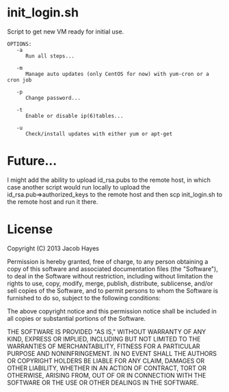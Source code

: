 init_login.sh
========

Script to get new VM ready for initial use.

```
OPTIONS:
   -a
      Run all steps...

   -m
      Manage auto updates (only CentOS for now) with yum-cron or a cron job

   -p
      Change password...

   -t
      Enable or disable ip(6)tables...

   -u
      Check/install updates with either yum or apt-get
```

Future...
========

I might add the ability to upload id_rsa.pubs to the remote host, in which case another script would run locally to upload the id_rsa.pub=>authorized_keys to the remote host and then scp init_login.sh to the remote host and run it there.

License
========

Copyright (C) 2013 Jacob Hayes

Permission is hereby granted, free of charge, to any person obtaining a copy of this software and associated documentation files (the "Software"), to deal in the Software without restriction, including without limitation the rights to use, copy, modify, merge, publish, distribute, sublicense, and/or sell copies of the Software, and to permit persons to whom the Software is furnished to do so, subject to the following conditions:

The above copyright notice and this permission notice shall be included in all copies or substantial portions of the Software.

THE SOFTWARE IS PROVIDED "AS IS," WITHOUT WARRANTY OF ANY KIND, EXPRESS OR IMPLIED, INCLUDING BUT NOT LIMITED TO THE WARRANTIES OF MERCHANTABILITY, FITNESS FOR A PARTICULAR PURPOSE AND NONINFRINGEMENT. IN NO EVENT SHALL THE AUTHORS OR COPYRIGHT HOLDERS BE LIABLE FOR ANY CLAIM, DAMAGES OR OTHER LIABILITY, WHETHER IN AN ACTION OF CONTRACT, TORT OR OTHERWISE, ARISING FROM, OUT OF OR IN CONNECTION WITH THE SOFTWARE OR THE USE OR OTHER DEALINGS IN THE SOFTWARE.
